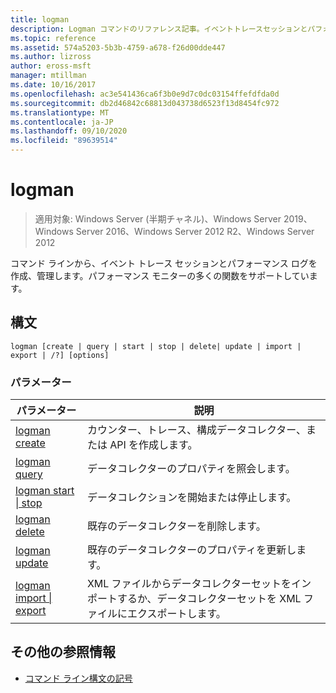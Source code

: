 ```yaml
---
title: logman
description: Logman コマンドのリファレンス記事。イベントトレースセッションとパフォーマンスログを作成して管理し、コマンドラインからのパフォーマンスモニターの多くの機能をサポートします。
ms.topic: reference
ms.assetid: 574a5203-5b3b-4759-a678-f26d00dde447
ms.author: lizross
author: eross-msft
manager: mtillman
ms.date: 10/16/2017
ms.openlocfilehash: ac3e541436ca6f3b0e9d7c0dc03154ffefdfda0d
ms.sourcegitcommit: db2d46842c68813d043738d6523f13d8454fc972
ms.translationtype: MT
ms.contentlocale: ja-JP
ms.lasthandoff: 09/10/2020
ms.locfileid: "89639514"
---
```

# <a name="logman"></a>logman

> 適用対象: Windows Server (半期チャネル)、Windows Server 2019、Windows Server 2016、Windows Server 2012 R2、Windows Server 2012

コマンド ラインから、イベント トレース セッションとパフォーマンス ログを作成、管理します。パフォーマンス モニターの多くの関数をサポートしています。

## <a name="syntax"></a>構文

```
logman [create | query | start | stop | delete| update | import | export | /?] [options]
```

### <a name="parameters"></a>パラメーター

| パラメーター | 説明 |
| --------- | ----------- |
| [logman create](logman-create.md) | カウンター、トレース、構成データコレクター、または API を作成します。 |
| [logman query](logman-query.md) | データコレクターのプロパティを照会します。 |
| [logman start &#124; stop](logman-start-stop.md) | データコレクションを開始または停止します。 |
| [logman delete](logman-delete.md) | 既存のデータコレクターを削除します。 |
| [logman update](logman-update.md) | 既存のデータコレクターのプロパティを更新します。 |
| [logman import &#124; export](logman-import-export.md) | XML ファイルからデータコレクターセットをインポートするか、データコレクターセットを XML ファイルにエクスポートします。 |

## <a name="additional-references"></a>その他の参照情報

- [コマンド ライン構文の記号](command-line-syntax-key.md)